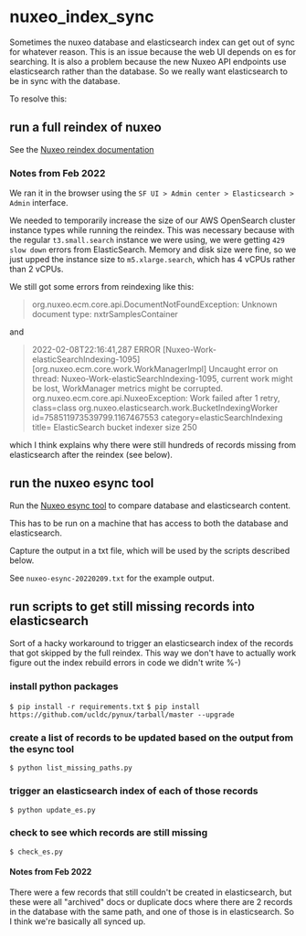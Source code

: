 # nuxeo_index_sync

Sometimes the nuxeo database and elasticsearch index can get out of sync for whatever reason. This is an issue because the web UI depends on es for searching. It is also a problem because the new Nuxeo API endpoints use elasticsearch rather than the database. So we really want elasticsearch to be in sync with the database.

To resolve this:

## run a full reindex of nuxeo 
See the [Nuxeo reindex documentation](https://doc.nuxeo.com/nxdoc/elasticsearch-setup/#rebuilding-the-repository-index)

### Notes from Feb 2022

We ran it in the browser using the `SF UI > Admin center > Elasticsearch > Admin` interface.

We needed to temporarily increase the size of our AWS OpenSearch cluster instance types while running the reindex. This was necessary because with the regular `t3.small.search` instance we were using, we were getting `429 slow down` errors from ElasticSearch. Memory and disk size were fine, so we just upped the instance size to `m5.xlarge.search`, which has 4 vCPUs rather than 2 vCPUs.

We still got some errors from reindexing like this:

> org.nuxeo.ecm.core.api.DocumentNotFoundException: Unknown document type: nxtrSamplesContainer

and 

> 2022-02-08T22:16:41,287 ERROR [Nuxeo-Work-elasticSearchIndexing-1095] [org.nuxeo.ecm.core.work.WorkManagerImpl] Uncaught error on thread: Nuxeo-Work-elasticSearchIndexing-1095, current work might be lost, WorkManager metrics might be corrupted.
org.nuxeo.ecm.core.api.NuxeoException: Work failed after 1 retry, class=class org.nuxeo.elasticsearch.work.BucketIndexingWorker id=758511973539799.1167467553 category=elasticSearchIndexing title= ElasticSearch bucket indexer size 250

which I think explains why there were still hundreds of records missing from elasticsearch after the reindex (see below).


## run the nuxeo esync tool

Run the [Nuxeo esync tool](https://github.com/nuxeo/esync) to compare database and elasticsearch content.

This has to be run on a machine that has access to both the database and elasticsearch.

Capture the output in a txt file, which will be used by the scripts described below.

See `nuxeo-esync-20220209.txt` for the example output.

## run scripts to get still missing records into elasticsearch

Sort of a hacky workaround to trigger an elasticsearch index of the records that got skipped by the full reindex. This way we don't have to actually work figure out the index rebuild errors in code we didn't write %-)

### install python packages

`$ pip install -r requirements.txt`
`$ pip install https://github.com/ucldc/pynux/tarball/master --upgrade`

### create a list of records to be updated based on the output from the esync tool

`$ python list_missing_paths.py`

### trigger an elasticsearch index of each of those records

`$ python update_es.py`

### check to see which records are still missing

`$ check_es.py`

#### Notes from Feb 2022

There were a few records that still couldn't be created in elasticsearch, but these were all "archived" docs or duplicate docs where there are 2 records in the database with the same path, and one of those is in elasticsearch. So I think we're basically all synced up.